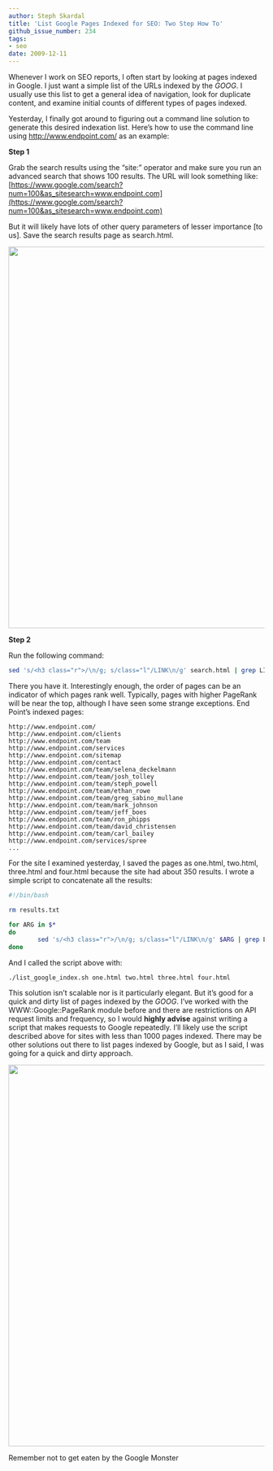 ```yaml
---
author: Steph Skardal
title: 'List Google Pages Indexed for SEO: Two Step How To'
github_issue_number: 234
tags:
- seo
date: 2009-12-11
---
```


Whenever I work on SEO reports, I often start by looking at pages indexed in Google. I just want a simple list of the URLs indexed by the *GOOG*. I usually use this list to get a general idea of navigation, look for duplicate content, and examine initial counts of different types of pages indexed.

Yesterday, I finally got around to figuring out a command line solution to generate this desired indexation list. Here’s how to use the command line using http://www.endpoint.com/ as an example:

**Step 1**

Grab the search results using the “site:” operator and make sure you run an advanced search that shows 100 results. The URL will look something like: [https://www.google.com/search?num=100&as_sitesearch=www.endpoint.com](https://www.google.com/search?num=100&as_sitesearch=www.endpoint.com)

But it will likely have lots of other query parameters of lesser importance [to us]. Save the search results page as search.html.

<img alt="" border="0" id="BLOGGER_PHOTO_ID_5414143053987661506" src="/blog/2009/12/google-pages-indexed-seo/image-0.png" style="display:block; margin:0px auto 10px; text-align:center;cursor:pointer; cursor:hand;width: 750px;"/>

**Step 2**

Run the following command:

```bash
sed 's/<h3 class="r">/\n/g; s/class="l"/LINK\n/g' search.html | grep LINK | sed 's/<a href="\|" LINK//g'
```

There you have it. Interestingly enough, the order of pages can be an indicator of which pages rank well. Typically, pages with higher PageRank will be near the top, although I have seen some strange exceptions. End Point’s indexed pages:

```nohighlight
http://www.endpoint.com/
http://www.endpoint.com/clients
http://www.endpoint.com/team
http://www.endpoint.com/services
http://www.endpoint.com/sitemap
http://www.endpoint.com/contact
http://www.endpoint.com/team/selena_deckelmann
http://www.endpoint.com/team/josh_tolley
http://www.endpoint.com/team/steph_powell
http://www.endpoint.com/team/ethan_rowe
http://www.endpoint.com/team/greg_sabino_mullane
http://www.endpoint.com/team/mark_johnson
http://www.endpoint.com/team/jeff_boes
http://www.endpoint.com/team/ron_phipps
http://www.endpoint.com/team/david_christensen
http://www.endpoint.com/team/carl_bailey
http://www.endpoint.com/services/spree
...
```

For the site I examined yesterday, I saved the pages as one.html, two.html, three.html and four.html because the site had about 350 results. I wrote a simple script to concatenate all the results:

```bash
#!/bin/bash

rm results.txt

for ARG in $*
do
        sed 's/<h3 class="r">/\n/g; s/class="l"/LINK\n/g' $ARG | grep LINK | sed 's/<a href="\|" LINK//g' >> results.txt
done
```

And I called the script above with:

```nohighlight
./list_google_index.sh one.html two.html three.html four.html
```

This solution isn’t scalable nor is it particularly elegant. But it’s good for a quick and dirty list of pages indexed by the *GOOG*. I’ve worked with the WWW::Google::PageRank module before and there are restrictions on API request limits and frequency, so I would **highly advise** against writing a script that makes requests to Google repeatedly. I’ll likely use the script described above for sites with less than 1000 pages indexed. There may be other solutions out there to list pages indexed by Google, but as I said, I was going for a quick and dirty approach.

<img alt="" border="0" id="BLOGGER_PHOTO_ID_5414146774384722018" src="/blog/2009/12/google-pages-indexed-seo/image-1.png" style="display:block; margin:0px auto 10px; text-align:center;cursor:pointer; cursor:hand;width: 750px;"/>

Remember not to get eaten by the Google Monster
